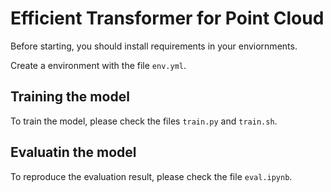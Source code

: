 # Efficient Transformer for Point Cloud
Before starting, you should install requirements in your enviornments.

Create a environment with the file `env.yml`.

## Training the model
To train the model, please check the files `train.py` and `train.sh`.

## Evaluatin the model
To reproduce the evaluation result, please check the file `eval.ipynb`.